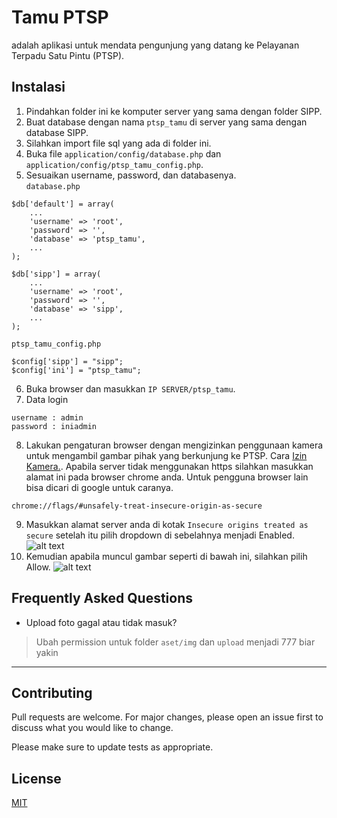 
# Tamu PTSP

adalah aplikasi untuk mendata pengunjung yang datang ke Pelayanan Terpadu Satu Pintu (PTSP).

## Instalasi

1. Pindahkan folder ini ke komputer server yang sama dengan folder SIPP.
2. Buat database dengan nama `ptsp_tamu` di server yang sama dengan database SIPP.
3. Silahkan import file sql yang ada di folder ini.
4. Buka file `application/config/database.php` dan `application/config/ptsp_tamu_config.php`.
5. Sesuaikan username, password, dan databasenya.  
`database.php`
```
$db['default'] = array(
	...
	'username' => 'root',
	'password' => '',
	'database' => 'ptsp_tamu',
	...
);

$db['sipp'] = array(
	...
	'username' => 'root',
	'password' => '',
	'database' => 'sipp',
	...
);
```
`ptsp_tamu_config.php`
```
$config['sipp'] = "sipp";
$config['ini'] = "ptsp_tamu";
```
6. Buka browser dan masukkan `IP SERVER/ptsp_tamu`.
7. Data login
```
username : admin
password : iniadmin
```
8. Lakukan pengaturan browser dengan mengizinkan penggunaan kamera untuk mengambil gambar pihak yang berkunjung ke PTSP. Cara [Izin Kamera.](https://support.google.com/chrome/answer/2693767). Apabila server tidak menggunakan https silahkan masukkan alamat ini pada browser chrome anda. Untuk pengguna browser lain bisa dicari di google untuk caranya.
```
chrome://flags/#unsafely-treat-insecure-origin-as-secure
```
9. Masukkan alamat server anda di kotak `Insecure origins treated as secure` setelah itu pilih dropdown di sebelahnya menjadi Enabled.
![alt text](https://github.com/topyk27/ptsp_tamu/blob/main/asset/img/img-1.png?raw=true)
10. Kemudian apabila muncul gambar seperti di bawah ini, silahkan pilih Allow.
![alt text](https://github.com/topyk27/ptsp_tamu/blob/main/asset/img/img-2.png?raw=true)

## Frequently Asked Questions
- Upload foto gagal atau tidak masuk?
>Ubah permission untuk folder `aset/img` dan `upload` menjadi 777 biar yakin
---

## Contributing
Pull requests are welcome. For major changes, please open an issue first to discuss what you would like to change.

Please make sure to update tests as appropriate.

## License
[MIT](https://choosealicense.com/licenses/mit/)